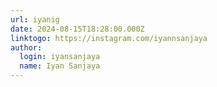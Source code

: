 ```yaml
---
url: iyanig
date: 2024-08-15T18:28:00.000Z
linktogo: https://instagram.com/iyannsanjaya
author:
  login: iyansanjaya
  name: Iyan Sanjaya
---
```

